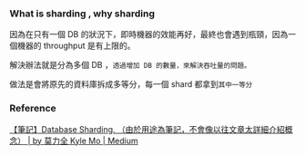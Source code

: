 
### What is sharding , why sharding

因為在只有一個 DB 的狀況下，即時機器的效能再好，最終也會遇到瓶頸，因為一個機器的 throughput 是有上限的。

解決辦法就是分為多個 DB ，`透過增加 DB 的數量，來解決吞吐量的問題。`

做法是會將原先的資料庫拆成多等分，每一個 shard 都拿到`其中一等分`





### Reference

[【筆記】Database Sharding. （由於用途為筆記，不會像以往文章太詳細介紹概念） | by 莫力全 Kyle Mo | Medium](https://oldmo860617.medium.com/%E7%AD%86%E8%A8%98-database-sharding-22e22f0809c0)